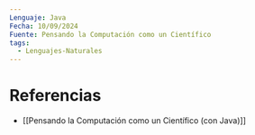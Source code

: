 ```yaml
---
Lenguaje: Java
Fecha: 10/09/2024
Fuente: Pensando la Computación como un Científico
tags:
  - Lenguajes-Naturales
---
```


# Referencias
- [[Pensando la Computación como un Científico (con Java)]]